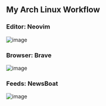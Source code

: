 ## My Arch Linux Workflow


### Editor: Neovim
![image](https://user-images.githubusercontent.com/37409002/172489516-cadb904e-d77a-4016-a807-1f5d1bef6055.png)

### Browser: Brave
![image](https://user-images.githubusercontent.com/37409002/172706326-f2930712-9fdd-420d-9234-d48122e19afc.png)

### Feeds: NewsBoat
![image](https://user-images.githubusercontent.com/37409002/172490350-1940120e-754f-4733-912c-5100a1c6d755.png)

